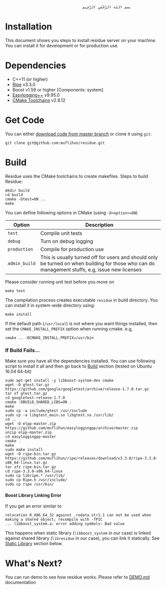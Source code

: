 
                                       ‫بسم الله الرَّحْمَنِ الرَّحِيمِ

# Installation
This document shows you steps to install residue server on your machine. You can install it for development or for production use.

# Dependencies
  * C++11 (or higher)
  * [Ripe](https://github.com/muflihun/ripe) v3.3.0
  * Boost v1.59 or higher [Components: system]
  * [Easylogging++](https://github.com/muflihun/easyloggingpp) v9.95.0
  * [CMake Toolchains](https://cmake.org/) v2.8.12
 
# Get Code
You can either [download code from master branch](https://github.com/muflihun/residue/archive/master.zip) or clone it using `git`:

```
git clone git@github.com:muflihun/residue.git
```

# Build
Residue uses the CMake toolchains to create makefiles.
Steps to build Residue:

```
mkdir build
cd build
cmake -Dtest=ON ..
make
```

You can define following options in CMake (using `-D<option>=ON`)

|    Option    | Description                     |
| ------------ | ------------------------------- |
| `test`       | Compile unit tests              |
| `debug`      | Turn on debug logging           |
| `production` | Compile for production use      |
| `admin_build`| This is usually turned off for users and should only be turned on when building for those who can do management stuffs, e.g, issue new licenses |

Please consider running unit test before you move on

```
make test
```

The compilation process creates executable `residue` in build directory. You can install it in system-wide directory using:

```
make install
```

If the default path (`/usr/local`) is not where you want things installed, then set the `CMAKE_INSTALL_PREFIX` option when running cmake. e.g,

```
cmake .. -DCMAKE_INSTALL_PREFIX=/usr/bin
```

### If Build Fails...
Make sure you have all the dependencies installed. You can use following script to install it all and then go back to [Build](#build) section (tested on Ubuntu 16.04 64-bit)

```
sudo apt-get install -y libboost-system-dev cmake
wget -O gtest.tar.gz https://github.com/google/googletest/archive/release-1.7.0.tar.gz
tar xf gtest.tar.gz
cd googletest-release-1.7.0
cmake -DBUILD_SHARED_LIBS=ON .
make
sudo cp -a include/gtest /usr/include
sudo cp -a libgtest_main.so libgtest.so /usr/lib/
cd ..
wget -O elpp-master.zip https://github.com/muflihun/easyloggingpp/archive/master.zip
unzip elpp-master.zip
cd easyloggingpp-master
cmake .
make
sudo make install
wget -O ripe-bin.tar.gz https://github.com/muflihun/ripe/releases/download/v3.3.0/ripe-3.3.0-x86_64-linux.tar.gz
tar xfz ripe-bin.tar.gz
cd ripe-3.3.0-x86_64-linux
sudo cp libripe.* /usr/lib/
sudo cp Ripe.h /usr/include/
sudo cp ripe /usr/bin/
```

#### Boost Library Linking Error

If you get an error similar to

```
relocation R_X86_64_32 against .rodata.str1.1 can not be used when making a shared object; recompile with -fPIC 
... libboost_system.a: error adding symbols: Bad value
```

This happens when static library (`libboost_system` in our case) is linked against shared library (`libresidue` in our case), you can link it statically. See [Static Library](#static-library) section below.

# What's Next?
You can run demo to see how residue works. Please refer to [DEMO.md](/docs/DEMO.md) documentation
